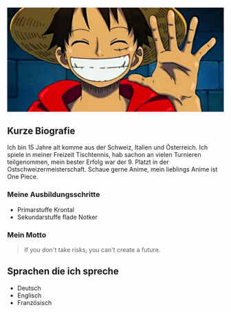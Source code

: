 ![David Provenzano](<../img/prda.webp>)

## Kurze Biografie

Ich bin 15 Jahre alt komme aus der Schweiz, Italien und Österreich.
Ich spiele in meiner Freizeit Tischtennis, hab sachon an vielen Turnieren teilgenommen, mein bester Erfolg war der 9. Platzt in der Ostschweizermeisterschaft. Schaue gerne Anime, mein lieblings Anime ist One Piece.

### Meine Ausbildungsschritte

- Primarstuffe Krontal
- Sekundarstuffe flade Notker

### Mein Motto

> If you don't take risks, you can't create a future.

## Sprachen die ich spreche

- Deutsch
- Englisch
- Französisch




